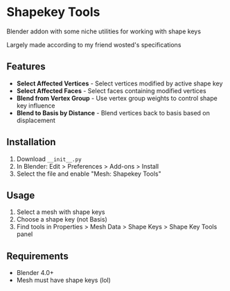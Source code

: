# Shapekey Tools

Blender addon with some niche utilities for working with shape keys

Largely made according to my friend wosted's specifications

## Features

- **Select Affected Vertices** - Select vertices modified by active shape key
- **Select Affected Faces** - Select faces containing modified vertices  
- **Blend from Vertex Group** - Use vertex group weights to control shape key influence
- **Blend to Basis by Distance** - Blend vertices back to basis based on displacement

## Installation

1. Download `__init__.py`
2. In Blender: Edit > Preferences > Add-ons > Install
3. Select the file and enable "Mesh: Shapekey Tools"

## Usage

1. Select a mesh with shape keys
2. Choose a shape key (not Basis)
3. Find tools in Properties > Mesh Data > Shape Keys > Shape Key Tools panel

## Requirements

- Blender 4.0+
- Mesh must have shape keys (lol)

